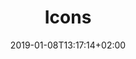 ---
title: "Icons"
date: 2019-01-08T13:17:14+02:00
draft: false
type: doc
slug: icons

menu: docs
name: "Icons"
weight: 3
   
---